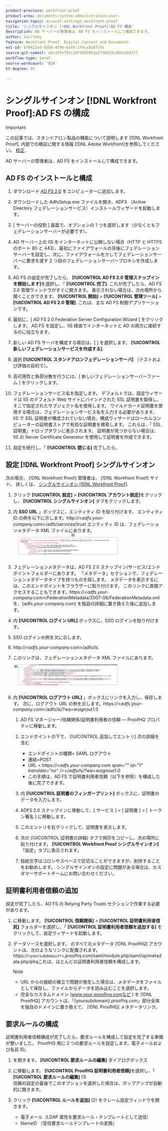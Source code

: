 ```yaml
---
product-previous: workfront-proof
product-area: documents;system-administration;user-
navigation-topic: account-settings-workfront-proof
title: 'シングルサインオン [!DNL Workfront Proof]:AD FS 構成'
description: AD サーバーの管理者は、AD FS をインストールして構成できます。
author: Courtney
feature: Workfront Proof, Digital Content and Documents
exl-id: 670422e9-5db8-4f06-baf8-1f9ce83873fe
source-git-commit: a6cd3fe793c197308105da27369191d84cb59377
workflow-type: tm+mt
source-wordcount: '924'
ht-degree: 0%

---
```


# シングルサインオン [!DNL Workfront Proof]:AD FS の構成

>[!IMPORTANT]
>
>この記事では、スタンドアロン製品の機能について説明します [!DNL Workfront Proof]. 内部での検証に関する情報 [!DNL Adobe Workfront]を参照してください。 [校正](../../../review-and-approve-work/proofing/proofing.md).

AD サーバーの管理者は、AD FS をインストールして構成できます。

## AD FS のインストールと構成

1. ダウンロード [AD FS 2.0](http://www.microsoft.com/en-us/download/details.aspx?id=10909) をコンピューターに追加します。
1. ダウンロードした AdfsSetup.exe ファイルを開き、ADFS （Active Directory フェデレーションサービス）インストールウィザードを起動します。
1. [ サーバーの役割 ] 画面で、オプションの 1 つを選択します（少なくともフェデレーションサーバーが必要です）。
1. AD サーバー上の IIS をインターネットに公開しない場合（HTTP と HTTPS のポート 80 と 443）、最初にファイアウォールの背後にフェデレーションサーバーを設定し、次に、ファイアウォールを介してフェデレーションサーバーに要求を渡す 2 つ目のフェデレーションサーバープロキシを作成します。
1. AD FS の設定が完了したら、 **[!UICONTROL AD FS 2.0 管理スナップインを開始します]**&#x200B;を選択し、「 **[!UICONTROL 完了]**. これが完了したら、AD FS 2.0 管理ウィンドウがすぐに開きます。 表示されない場合は、次の場所から開くことができます。 **[!UICONTROL 開始]** > **[!UICONTROL 管理ツール]** > **[!UICONTROL AD FS 2.0 管理]**. これは、主な AD FS 制御アプリケーションです。

1. 最初に、[ AD FS 2.0 Federation Server Configuration Wizard ] をクリックします。
AD FS を設定し、IIS 経由でインターネットと AD の両方に接続するのに役立ちます。
1. 新しい AD FS サーバを構成する場合は、[ ] を選択します。 **[!UICONTROL 新しいフェデレーションサービスを作成する]**.
1. 選択 **[!UICONTROL スタンドアロンフェデレーションサーバ]** （テストおよび評価の目的で）。

1. 高可用性と負荷分散を行うには、[ 新しいフェデレーションサーバーファーム ] をクリックします。
1. フェデレーションサービス名を指定します。
デフォルトでは、設定ウィザードは IIS のデフォルト Web サイトにバインドされた SSL 証明書を取得し、そこで指定されたサブジェクト名を使用します。 ワイルドカード証明書を使用する場合は、フェデレーションサービス名を入力する必要があります。
IIS で SSL 証明書が構成されていない場合、構成ウィザードはローカルコンピューターの証明書ストアで有効な証明書を検索します。 これらは、「 SSL 証明書」ドロップダウンに表示されます。 証明書が見つからない場合は、IIS の Server Certificate Generator を使用して証明書を作成できます。

1. 設定を続行し、「 **[!UICONTROL 閉じる]** 完了したら、

## 設定 [!DNL Workfront Proof] シングルサインオン

次の場合、 [!DNL Workfront Proof] 管理者は、 [!DNL Workfront Proof] サイド。 詳しくは、 [シングルサインオン [!DNL Workfront Proof]](../../../workfront-proof/wp-acct-admin/managing-security/single-sign-on-overview.md).

1. クリック **[!UICONTROL 設定]** > **[!UICONTROL アカウント設定]**&#x200B;をクリックし、 **[!UICONTROL シングルサインオン]** タブをクリックします。

1. 内 **SSO URL** 」ボックスに、エンティティ ID を貼り付けます。
エンティティ ID の例を以下に示します。http://*&lt;adfs.your-company.com>*/adfs/services/trust エンティティ ID は、フェデレーションメタデータ XML ファイルにあります。
   ![ProofHQ_configuration_02.png](assets/proofhq-configuration-02-350x80.png)

1. フェデレーションメタデータは、AD FS 2.0 スナップイン/サービス/エンドポイントフォルダーにあります。 「メタデータ」セクションで、フェデレーションメタデータタイプを持つものを探します。 メタデータを表示するには、このエンドポイントをブラウザーに貼り付けます。 このリンクに直接アクセスすることもできます。https://*&lt;adfs.your-company.com>*/FederationMetadata/2007-06/FederationMetadata.xmlを、{adfs.your-company.com} を独自の詳細に置き換えた後に追加します。
1. 内 **[!UICONTROL ログイン URL]** ボックスに、SSO ログインを貼り付けます。
1. SSO ログインの例を次に示します。
1. http://*&lt;adfs.your-company.com>*/adfs/ls.
1. このリンクは、フェデレーションメタデータ XML ファイルにあります。
   ![ProofHQ_configuration_03.png](assets/proofhq-configuration-03-350x90.png)

1. 内 **[!UICONTROL ログアウト URL]** 」ボックスにリンクを入力し、保存します。
次に、ログアウト URL の例を示します。https://*&lt;adfs.your-company.com>*/adfs/ls/?wa=wsignout1.0

   1. AD FS マネージャー/信頼関係/証明書利用者の信頼 — ProofHQ プロパティに移動します。
   1. エンドポイントの下で、 [!UICONTROL 追加してエントリ] 次の詳細を含む

      * エンドポイントの種類= SAML ログアウト
      * 連結=POST
      * URL = https://*&lt;adfs.your-company.com span=&quot;&quot; id=&quot;1&quot; translate=&quot;no&quot; />>/adfs/ls/?wa=wsignout1.0*
      * この手順は、AD FS で証明書利用者信頼（以下を参照）を構成した後に完了できます。
   1. 内 **[!UICONTROL 証明書のフィンガープリント]** ボックスに、証明書のデータを入力します。
   1. ADFS 2.0 スナップインに移動して、[ サービス ] > [ 証明書 ] > [ トークン署名 ] に移動します。
   1. このエントリを右クリックして、証明書を表示します。
   1. 次の [!UICONTROL 証明書の詳細] タブで拇印をコピーし、次の場所に貼り付けます。 **[!UICONTROL Workfront Proof シングルサインオン]** 「設定」タブに表示されます。

   1. 指紋文字はコロンやスペースで区切ることができますが、削除することをお勧めします。 シングルサインオンの設定に問題がある場合は、カスタマーサポートチームにお問い合わせください。


## 証明書利用者信頼の追加

設定が完了したら、AD FS の Relying Party Trusts セクションで作業する必要があります。

1. に移動します。 **[!UICONTROL 信頼関係]** > **[!UICONTROL 証明書利用者信託]** フォルダーを選択し、「 **[!UICONTROL 証明書利用者信頼を追加する]** をクリックして、設定ウィザードを起動します。

1. データソースを選択します。
のすべてのメタデータ [!DNL ProofHQ] アカウントは、次のようなリンクに配置されます。https://`<yoursubdomain*>`.proofhq.com/saml/module.php/saml/sp/metadata.php/phqこれは、ほとんどの証明書利用者信頼を構成します。

   >[!NOTE]
   >
   >* URL からの接続の確立で問題が発生した場合は、メタデータをファイルとして保存し、ファイルからデータを読み込むことを選択します。
   >* 完全なカスタムドメイン (www.your-proofing.comなど ) を [!DNL ProofHQ] アカウントは、「{yoursubdomain}.proofhq.com」部分全体を独自のドメインに置き換えて、 [!DNL ProofHQ] メタデータリンク。



## 要求ルールの構成

証明書利用者信頼構成が完了したら、要求ルールを構成して設定を完了する準備が整いました。 ProofHQ 用に 2 つの要求ルールを設定します。電子メールおよび名前 ID。

1. を開きます。 **[!UICONTROL 要求ルールの編集]** ダイアログボックス
1. に移動します。 **[!UICONTROL ProofHQ 証明書利用者信頼]**&#x200B;を選択し、「 **[!UICONTROL 要求ルールの編集]** (1)\
   信頼の設定の最後でこのオプションを選択した場合は、ポップアップが自動的に開きます。

1. クリック **[!UICONTROL ルールを追加]** (2) をクレーム設定ウィンドウを開きます。

   * 電子メール（LDAP 属性を要求ルール・テンプレートとして送信）
   * NameID （受信要求ルールテンプレートの変換）
